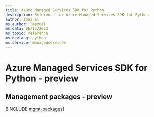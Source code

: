 ```yaml
---
title: Azure Managed Services SDK for Python
description: Reference for Azure Managed Services SDK for Python
author: lmazuel
ms.author: lmazuel
ms.data: 06/13/2023
ms.topic: reference
ms.devlang: python
ms.service: managedservices
---
```

# Azure Managed Services SDK for Python - preview

## Management packages - preview
[!INCLUDE [mgmt-packages](managed-services-mgmt-index.md)]